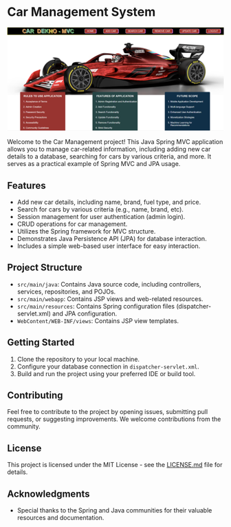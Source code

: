 # Car Management System
<img src="https://github.com/its-me-SurajKarche/Car_Management/blob/main/Car_HomePage.png"/>

Welcome to the Car Management project! This Java Spring MVC application allows you to manage car-related information, including adding new car details to a database, searching for cars by various criteria, and more. It serves as a practical example of Spring MVC and JPA usage.

## Features

- Add new car details, including name, brand, fuel type, and price.
- Search for cars by various criteria (e.g., name, brand, etc).
- Session management for user authentication (admin login).
- CRUD operations for car management.
- Utilizes the Spring framework for MVC structure.
- Demonstrates Java Persistence API (JPA) for database interaction.
- Includes a simple web-based user interface for easy interaction.

## Project Structure

- `src/main/java`: Contains Java source code, including controllers, services, repositories, and POJOs.
- `src/main/webapp`: Contains JSP views and web-related resources.
- `src/main/resources`: Contains Spring configuration files (dispatcher-servlet.xml) and JPA configuration.
- `WebContent/WEB-INF/views`: Contains JSP view templates.

## Getting Started

1. Clone the repository to your local machine.
2. Configure your database connection in `dispatcher-servlet.xml`.
3. Build and run the project using your preferred IDE or build tool.

## Contributing

Feel free to contribute to the project by opening issues, submitting pull requests, or suggesting improvements. We welcome contributions from the community.

## License

This project is licensed under the MIT License - see the [LICENSE.md](LICENSE.md) file for details.

## Acknowledgments

- Special thanks to the Spring and Java communities for their valuable resources and documentation.

